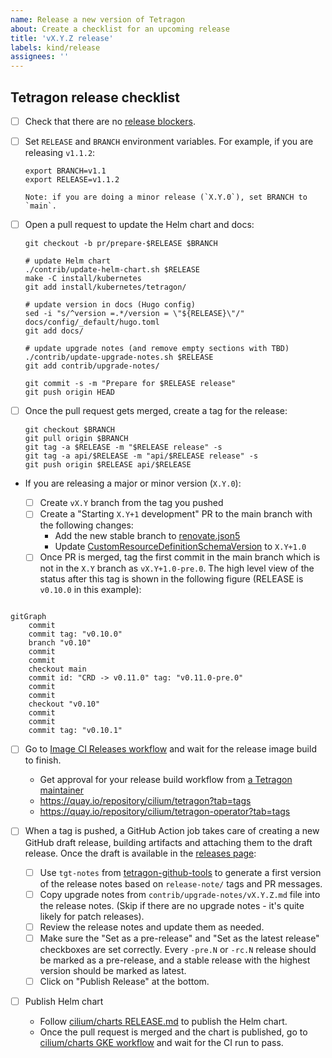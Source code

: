 ```yaml
---
name: Release a new version of Tetragon
about: Create a checklist for an upcoming release
title: 'vX.Y.Z release'
labels: kind/release
assignees: ''
---
```


## Tetragon release checklist

- [ ] Check that there are no [release blockers].

- [ ] Set `RELEASE` and `BRANCH` environment variables. For example, if you are releasing `v1.1.2`:

      export BRANCH=v1.1
      export RELEASE=v1.1.2

      Note: if you are doing a minor release (`X.Y.0`), set BRANCH to `main`.

- [ ] Open a pull request to update the Helm chart and docs:

      git checkout -b pr/prepare-$RELEASE $BRANCH

      # update Helm chart
      ./contrib/update-helm-chart.sh $RELEASE
      make -C install/kubernetes
      git add install/kubernetes/tetragon/

      # update version in docs (Hugo config)
      sed -i "s/^version =.*/version = \"${RELEASE}\"/" docs/config/_default/hugo.toml
      git add docs/

      # update upgrade notes (and remove empty sections with TBD)
      ./contrib/update-upgrade-notes.sh $RELEASE
      git add contrib/upgrade-notes/

      git commit -s -m "Prepare for $RELEASE release"
      git push origin HEAD

- [ ] Once the pull request gets merged, create a tag for the release:

      git checkout $BRANCH
      git pull origin $BRANCH
      git tag -a $RELEASE -m "$RELEASE release" -s
      git tag -a api/$RELEASE -m "api/$RELEASE release" -s
      git push origin $RELEASE api/$RELEASE

- If you are releasing a major or minor version (`X.Y.0`):

  - [ ] Create `vX.Y` branch from the tag you pushed
  - [ ] Create a "Starting `X.Y+1` development" PR to the main branch with the following changes:
    - Add the new stable branch to [renovate.json5](https://github.com/cilium/tetragon/blob/main/.github/renovate.json5)
    - Update [CustomResourceDefinitionSchemaVersion](https://github.com/cilium/tetragon/blob/main/pkg/k8s/apis/cilium.io/v1alpha1/version.go) to `X.Y+1.0`
  - [ ] Once PR is merged, tag the first commit in the main branch which is not in the `X.Y` branch as `vX.Y+1.0-pre.0`. The high level view of the status after this tag is shown in the following figure (RELEASE is `v0.10.0` in this example):

```mermaid

gitGraph
    commit
    commit tag: "v0.10.0"
    branch "v0.10"
    commit
    commit
    checkout main
    commit id: "CRD -> v0.11.0" tag: "v0.11.0-pre.0"
    commit
    commit
    checkout "v0.10"
    commit
    commit
    commit tag: "v0.10.1"

```

- [ ] Go to [Image CI Releases workflow] and wait for the release image build to finish.
  - Get approval for your release build workflow from [a Tetragon maintainer]
  - https://quay.io/repository/cilium/tetragon?tab=tags
  - https://quay.io/repository/cilium/tetragon-operator?tab=tags

- [ ] When a tag is pushed, a GitHub Action job takes care of creating a new GitHub
      draft release, building artifacts and attaching them to the draft release. Once
      the draft is available in the [releases page]:
  - [ ] Use `tgt-notes` from [tetragon-github-tools](https://github.com/isovalent/tetragon-github-tools/)
        to generate a first version of the release notes based on `release-note/` tags and PR messages.
  - [ ] Copy upgrade notes from `contrib/upgrade-notes/vX.Y.Z.md` file into the release notes.
        (Skip if there are no upgrade notes - it's quite likely for patch releases).
  - [ ] Review the release notes and update them as needed.
  - [ ] Make sure the "Set as a pre-release" and "Set as the latest release" checkboxes are set correctly.
        Every `-pre.N` or `-rc.N` release should be marked as a pre-release, and a stable release with the highest
        version should be marked as latest.
  - [ ] Click on "Publish Release" at the bottom.

- [ ] Publish Helm chart
   - Follow [cilium/charts RELEASE.md] to publish the Helm chart.
   - Once the pull request is merged and the chart is published, go to [cilium/charts GKE workflow] and wait for the
     CI run to pass.

[release blockers]: https://github.com/cilium/tetragon/issues?q=is%3Aissue+is%3Aopen+label%3Arelease-blocker
[Image CI Releases workflow]: https://github.com/cilium/tetragon/actions/workflows/build-images-releases.yml
[cilium/charts RELEASE.md]: https://github.com/cilium/charts/blob/master/RELEASE.md
[cilium/charts GKE workflow]: https://github.com/cilium/charts/actions/workflows/conformance-tetragon-gke.yaml
[releases page]: https://github.com/cilium/tetragon/releases
[a Tetragon maintainer]: https://github.com/orgs/cilium/teams/tetragon-maintainers/members
